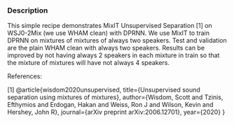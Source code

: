 ### Description
This simple recipe demonstrates MixIT Unsupervised Separation [1]
on WSJ0-2Mix (we use WHAM clean) with DPRNN.
We use MixIT to train DPRNN on mixtures of mixtures of always two speakers.
Test and validation are the plain WHAM clean with always two speakers.
Results can be improved by not having always 2 speakers in each mixture in
train so that the mixture of mixtures will have not always 4 speakers.


References:

[1] @article{wisdom2020unsupervised,
  title={Unsupervised sound separation using mixtures of mixtures},
  author={Wisdom, Scott and Tzinis, Efthymios and Erdogan, Hakan and Weiss, Ron J and Wilson, Kevin and Hershey, John R},
  journal={arXiv preprint arXiv:2006.12701},
  year={2020}
}
